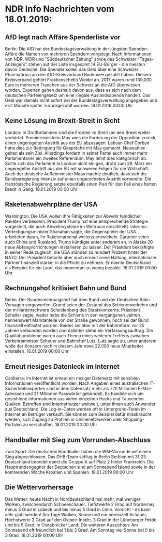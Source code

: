 # NDR Info Nachrichten vom 18.01.2019:


## AfD legt nach Affäre Spenderliste vor
Berlin:	Die AfD hat der Bundestagsverwaltung in der jüngsten Spenden-Affäre die Namen von mehreren Spendern vorgelegt. Nach Informationen von NDR, WDR und "Süddeutscher Zeitung" sowie des Schweizer "Tages-Anzeigers" stehen auf der Liste insgesamt 14 EU-Bürger - die meisten davon Deutsche. Die Spender sollen das Geld über eine Schweizer Pharmafirma an den AfD-Kreisverband Bodensee gezahlt haben. Diesem Kreisverband gehört Fraktionschefin Weidel an. 2017 waren rund 130.000 Euro in mehreren Tranchen aus der Schweiz an die AfD überwiesen worden. Experten gehen deshalb davon aus, dass es sich nach dem deutschen Parteiengesetz um eine illegale Auslandsspende handelt. Das Geld war damals nicht sofort bei der Bundestagsverwaltung angegeben und erst Monate später zurückgezahlt worden. 18.01.2019 00:00 Uhr 

## Keine Lösung im Brexit-Streit in Sicht
London: In Großbritannien sind die Fronten im Streit um den Brexit weiter verhärtet. Premierministerin May wies die Forderung der Opposition zurück, einen ungeregelten Austritt aus der EU abzusagen. Labour-Chef Corbyn hatte dies zur Bedingung für Gespräche mit May gemacht. Neuwahlen gelten als sein Ziel. Allerdings fordern in seiner Partei auch immer mehr Parlamentarier ein zweites Referendum. May lehnt dies kategorisch ab. Sollte sich das Parlament in London nicht einigen, droht zum 29. März ein ungeregelter Austritt aus der EU mit schweren Folgen für die Wirtschaft. Auch der deutsche Außenminister Maas machte deutlich, dass sich die Bundesregierung intensiv auf einen ungeordneten Austritt vorbereite. Die französische Regierung setzte ebenfalls einen Plan für den Fall eines harten Brexit in Gang. 18.01.2019 00:00 Uhr 

## Raketenabwehrpläne der USA
Washington: Die USA wollen ihre Fähigkeiten zur Abwehr feindlicher Raketen verbessern. Präsident Trump hat eine entsprechende Strategie vorgestellt, die auch Abwehrsysteme im Weltraum einschließt. Interims-Verteidigungsminister Shanahan sagte, die Gegenspieler der USA arbeiteten daran, ihr Raketenarsenal weiterzuentwickeln. Darunter seien auch China und Russland. Trump kündigte unter anderem an, in Alaska 20 neue Abfangvorrichtungen installieren zu lassen. Der Präsident bekräftigte in seiner Rede zugleich, die USA stünden zu hundert Prozent hinter der NATO. Der Präsident betonte aber auch erneut seine Haltung, internationale Partner finanziell stärker in die Pflicht zu nehmen. Er nannte Deutschland als Beispiel für ein Land, das momentan zu wenig bezahle. 18.01.2019 00:00 Uhr 

## Rechnungshof kritisiert Bahn und Bund
Berlin: Der Bundesrechnungshof hat dem Bund und der Deutschen Bahn Versagen vorgeworfen. Grund seien der Zustand des Schienenverkehrs und der milliardenschwere Schuldenberg des Staatskonzerns. Präsident Scheller sagte, weder habe die Schiene in den vergangenen Jahren nennenswert Marktanteile von der Straße gewonnen, noch sei der Bund finanziell entlastet worden. Beides sei aber mit der Bahnreform vor 25 Jahren verbunden worden und dahinter stehe ein Verfassungsauftrag. Die Qualitätsprobleme waren auch Thema eines weiteren Treffens zwischen Verkehrsminister Scheuer und Bahnchef Lutz. Lutz sagte zu, unter anderem wolle der Konzern noch in diesem Jahr etwa 22.000 neue Mitarbeiter einstellen. 18.01.2019 00:00 Uhr 

## Erneut riesiges Datenleck im Internet
Canberra: Im Internet ist erneut ein riesiger Datensatz mit sensiblen Informationen veröffentlicht worden. Nach Angaben eines australischen IT-Sicherheitsexperten sind in dem Datensatz mehr als 770 Millionen E-Mail-Adressen und 21 Millionen Passwörter gebündelt. Es handele sich um gestohlene Informationen aus vielen einzelnen Hacks und Tausenden Quellen. Betroffen sind Internetnutzer weltweit, unter ihnen auch Anwender aus Deutschland. Die Log-in-Daten werden oft in Untergrund-Foren im Internet an Betrüger verkauft. Sie können zum Beispiel dafür missbraucht werden, sich Zugang zu Profilen in Onlinenetzwerken oder Shopping-Portalen zu verschaffen. 18.01.2019 00:00 Uhr 

## Handballer mit Sieg zum Vorrunden-Abschluss
Zum Sport:	Die deutschen Handballer haben die WM-Vorrunde mit einem Sieg abgeschlossen. Das DHB-Team schlug in Berlin Serbien mit 31:23. Deutschland beendet damit die Gruppe A auf Platz 2 hinter Frankreich. Die Hauptrundengegner der Deutschen sind am Sonnabend Island sowie in der kommenden Woche Kroatien und Spanien. 18.01.2019 00:00 Uhr 

## Die Wettervorhersage
Das Wetter:
heute Nacht in Norddeutschland mal mehr, mal weniger Wolken, zwischendurch Schneeschauer. Tiefstwerte 2 Grad auf Norderney, minus 3 Grad in Lübeck und bis minus 5 Grad in Celle. Vorsicht - es kann sehr glatt werden! Am Tage Wolken, Sonne und nur vereinzelt Schauer, Höchstwerte 2 Grad auf den Ostsee-Inseln, 3 Grad in der Lüneburger Heide und bis 5 Grad im Osnabrücker Land. Die weiteren Aussichten: Am Sonnabend oft freundlich bei 1 bis 3 Grad. Am Sonntag viel Sonne bei 0 bis 3 Grad. 18.01.2019 00:00 Uhr 
